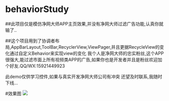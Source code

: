 # behaviorStudy
##此项目仅是模仿净网大师APP主页效果,并没有净网大师过滤广告功能,认真你就输了..

##这个项目用到了协调者布局,AppBarLayout,ToolBar,RecyclerView,ViewPager,并且更据RecycleView的变化通过自定义Behavior来实现view的变化
我个人是净网大师的忠实粉丝,这个APP很强大,能过滤市面上所有视频类APP的广告,如果你也是开发者并且是粉丝欢迎加个好友.QQ/WX:15921449923

此demo仅供学习控件,如果与真实开发净网大师公司有冲突 还望及时联系,我随时下线...

#效果图
![](https://github.com/1eooyang/behaviorStudy/blob/master/app/gif/leoyang.gif)
